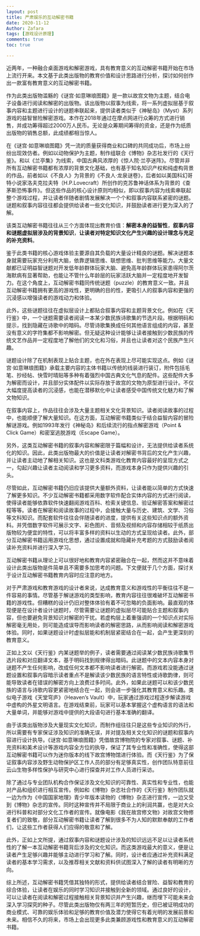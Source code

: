 ```yaml
---
layout: post
title: 严肃娱乐的互动解密书籍
date: 2020-11-12
Author: Zafara
tags: [游戏设计原理]
comments: true
toc: true

---
```


 近两年，一种融合桌面游戏和解密游戏，具有教育意义的互动解密书籍开始在市场上流行开来。本文基于此类出版物的教育价值和设计思路进行分析，探讨如何创作出一款富有教育意义的互动解密书籍。

作为此类出版物滥觞的《谜宫·如意琳琅图籍》是一款以故宫文物为主题，结合电子设备进行阅读和解密的出版物。该出版物以叙事为线索，将一系列虚拟层基于叙事内容和主题进行设计的谜题串联起来，提供读者类似于《神秘岛》（Myst）系列游戏的益智冒险解密游戏。本作在2018年通过在摩点网进行众筹的方式进行销售，并成功筹得超过2000万人民币。无论是众筹期间筹得的资金，还是作为纸质出版物的销售总额，此成绩都相当惊人。

在《谜宫·如意琳琅图籍》凭一流的质量获得商业和口碑的共同成功后，市场上纷纷出现效仿者。例如以动物保护为主题，制作组联合《博物》杂志社发行的《天行鉴》。和以《兰亭集》为线索，中国古典风浓厚的《惊人院·兰亭迷阵》。尽管并非所有互动解密书籍都有浓厚的背景文化基础，也有基于知名知识产权和纯虚构背景的作品，前者如以《不良人》为背景的《不良人·龙泉谜卷》，后者如以美国科幻哥特小说家洛夫克拉夫特（H.P.Lovecraft）所创作的克苏鲁神话体系为背景的《查茅斯恐怖事件》。但这些作品的核心设计原则均相似，即以叙事内容为线索串联起整个游戏过程，并让读者伴随者剧情发展解决一个个和叙事内容联系紧密的谜题。谜题和叙事内容往往都会提供给读者一些文化知识，并鼓励读者进行更为深入的了解。

该类互动解密书籍往往从三个方面体现出教育价值：**解密本身的益智性**，**叙事内容和谜题虚拟层涉及的背景知识**，**让读者对特定知识文化产生兴趣的设计理念与充足的补充资料**。

鉴于此类书籍的核心游戏体验主要源自其负载的大量设计精良的谜题。解决谜题本身就需要玩家充分利用大脑，依靠逻辑思维、联想思维、批判思维等能力。大量文献都已证明益智谜题对开发低年龄群体玩家大脑、避免高年龄群体玩家患得阿尔茨海默病有显著帮助，也能让不管什么年龄层的玩家活跃大脑并一定程度地开发智力。在这个角度上，互动解密书籍同传统谜题（puzzle）的教育意义一致。并且互动解密书籍拥有更高的游戏性，更明确的目的性，更吸引人的叙事内容和更强的沉浸感以增强读者的游戏动力和体验。

此外，这些谜题往往在虚拟层设计上都贴合叙事内容和主题背景文化。例如在《天行鉴》中，一个谜题需要读者阅读一本某少数民族诗歌集的节选片段。根据明码和提示，找到隐藏在诗歌中的暗码。尽管诗歌集换成任何其他语言组成的内容，甚至没有意义的字符集都不影响解密。但无疑这种设计能够让读者接触到少数民族的传统文艺作品并一定程度地了解他们的文化和习俗，并且也让读者对这个民族产生兴趣。

谜题设计除了在机制表现上贴合主题，也在外在表现上尽可能实现这点。例如《谜宫·如意琳琅图籍》承载主要内容的主体书籍以传统的线装进行装订，附件包括毛笔、抄经帖、快雪时晴贴等多种有着强烈中国古典文化气息的配件。这些配件大多为解密而设计，并且部分实体配件以实际存放于故宫的文物为原型进行设计。不仅大幅度提高读者的沉浸感，也能在潜移默化中让读者感受中国传统文化魅力和了解文物知识。

在叙事内容上，作品往往会涉及大量主题相关文化背景知识。读者阅读故事的过程中，也能顺便了解大量知识。在这方面，互动解密书籍类似于结合益智内容的冒险解谜游戏。例如1993年发行《神秘岛》和后续流行的指点解密游戏（Point & Click Game）和密室逃脱游戏（Escape Game）。

另外，这类互动解密书籍的叙事内容和解密限于篇幅和设计，无法提供给读者系统化的知识。因此，此类出版物最大的价值是让读者对解密书背后的文化产生兴趣，并让读者主动地了解相关知识。这也是文科类游戏化教育内容最好的呈现方式之一，勾起兴趣让读者主动阅读和学习更多资料，而游戏本身只作为提供兴趣的引头。

尽管如此，互动解密书籍仍旧应该提供大量额外资料，让读者能以简单的方式快速了解更多知识。不少互动解密书籍都采用数字软件配合实体内容的方式进行阅读，使得读者能够依靠软件快速翻阅游戏百科、检索关键信息、验证解密答案和解密过程等等。读者在解密和阅读故事的过程中，会接触大量与历史、建筑、文学、习俗等文科知识。而配套软件往往会伴随读者的进度，提供有关这些知识点的额外资料。并凭借数字软件可展示文字、彩色图片、音频及视频和内容存储相较于纸质出版物较为便宜的特性，可以将丰富多样的资料以生动的方式呈现给读者。此外，部分互动解密书籍运用游戏化思想，通过设置成就和隐藏补充考题的方式鼓励读者阅读补充资料并进行深入学习。

 互动解密书籍从理论上可以很好地和教育内容紧密融合在一起，然而这并不意味着设计此类出版物是件简单且不需要多加思考的问题。下文便就于几个方面，探讨关于设计互动解密书籍教育内容时应注意的地方。

对于严肃游戏和教育游戏的设计者来说，达成教育意义和游戏性的平衡往往不是一件容易的事情。尽管基于解谜游戏的类型影响，教育内容往往很难破坏互动解密书籍的游戏性。但糟糕的设计仍旧对整体体验有着不可忽略的负面影响。最直观的体现便是在设计者设计谜题时，尽管需要让谜题的虚拟层尽可能贴合主题和叙事内容，但也要避免背景知识对解密的干扰。若虚构层上着重强调的一个知识点对实际解密毫无用处，则可能造成误导而影响读者的解密思路，从而影响阅读和解密游戏体验。同时，如果谜题设计时虚拟层能和机制层紧密结合在一起，会产生更深刻的教育意义。

正如上文以《天行鉴》内某谜题举的例子，读者需要通过阅读某少数民族诗歌集节选片段和对应翻译文本，基于明码找到规律得出暗码。此谜题中的文本内容本身对谜题不产生任何影响，改成任何文本都不影响读者进行解密。而游戏若没能通过谜题设置和叙事内容暗示读者重点不是解读该少数民族的语言特性或诗歌韵律，则可能导致读者在错误的解密方向上浪费过多时间。此外，如果此谜题可以和该少数民族的语言与诗歌内容更紧密地结合在一起，则会进一步强化其教育意义和乐趣。类似电子游戏《天堂穹庐》（Heaven’s Vault）中，玩家通过游戏过程逐步解读游戏中虚构的外星文明语言。在游戏结束前，玩家可以基本掌握这个虚构语言的语法和大量单词，并能够对游戏中提供的大段语句进行基本准确的翻译。

由于该类出版物涉及大量现实文化知识，而制作组往往只是这些专业知识的外行，所以需要有专家保证涉及知识的准确无误，并对提及相关文化知识的谜题和叙事内容进行设计执导。《谜宫·如意琳琅图籍》凭借故宫博物院的专家对叙事、谜题、补充资料和美术设计等游戏内容全方位的执导，保证了其专业性和准确性，使得这部互动解密书籍可以作为迷你版本的线下故宫博物馆进行体验。而《天行鉴》为了保证叙事内容涉及野生动物保护区工作人员的部分有足够真实性，创作团队特意前往云山生物多样性保护与研究中心进行探查并对工作人员进行采访。

除了通过与专业团队机构合作保证涉及文化知识的可靠性、真实性和专业性，也能对产品和组织进行相互宣传。例如和《博物》杂志社合作的《天行鉴》制作团队就一边为作为《中国国家地理》青少年版本读物的《博物》杂志进行宣传，一边又受到《博物》杂志的宣传。同时这种宣传并不局限于商业上的利润共赢，也是对大众进行科普和对部分文化工作者的宣传。就像电影《我在故宫修文物》对故宫文物修复者们的致敬，部分互动解密书籍让读者了解到很多不为人知的默默奉献的工作者们，让这些工作者获得人们应得的敬意和了解。

此外，正如上文所提，通过叙事内容和谜题设计涉及的知识远远不足以让读者系统性的了解一本互动解密书籍背后涉及的文化知识。而这类游戏最大的意义，便是让读者产生足够兴趣并能够主动进行学习和了解。同时，设计者应通过补充资料满足读者的基本学习需求，以及推荐相关文献和资料供试图深入了解的读者有明晰的方向。

综上所述，互动解密书籍凭借其独特的形式，提供给读者结合冒险、益智和教育的综合体验，让读者在娱乐的同时学习知识并接触到全新的领域。通过良好的设计，可以让读者在阅读和解密过程接触相关背景知识并产生兴趣，继而埋下可能未来会深入学习探究的种子。尽管此类出版物仅有两三年的短暂历史，但已被证明成功的商业模式、可靠的娱乐体验和足够的教育价值及潜力使得它有着光明的发展前景和未来。相信不久的将来，市场上会出现更多此类兼顾游戏性和教育意义的互动解密书籍。
